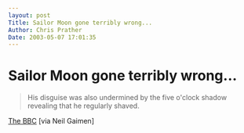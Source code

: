 ```yaml
---
layout: post
Title: Sailor Moon gone terribly wrong...  
Author: Chris Prather
Date: 2003-05-07 17:01:35
---
```


# Sailor Moon gone terribly wrong...
<blockquote>His disguise was also undermined by the five o'clock shadow revealing that he regularly shaved. </blockquote> <a title="BBC NEWS | Asia-Pacific | Japan 'cross-dresser' thief unmasked" href="http://news.bbc.co.uk/2/hi/asia-pacific/3000211.stm">The BBC</a> [via Neil Gaimen]
